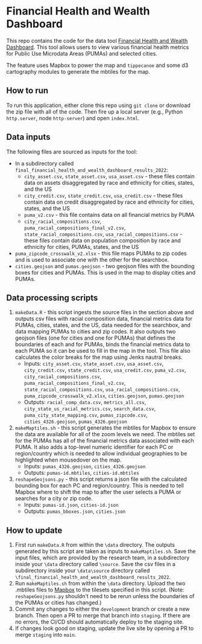 # Financial Health and Wealth Dashboard

This repo contains the code for the data tool [Financial Health and Wealth Dashboard](https://apps.urban.org/features/financial-health-wealth-dashboard/). This tool allows users to view various financial health metrics for Public Use Microdata Areas (PUMAs) and selected cities.

The feature uses Mapbox to power the map and `tippecanoe` and some d3 cartography modules to generate the mbtiles for the map.

## How to run
To run this application, either clone this repo using `git clone` or download the zip file with all of the code. Then fire up a local server (e.g., Python `http.server`, node `http-server`) and open `index.html`.

## Data inputs
The following files are sourced as inputs for the tool:
- In a subdirectory called `final_financial_health_and_wealth_dashboard_results_2022`:
  - `city_asset.csv`, `state_asset.csv`, `usa_asset.csv` - these files contain data on assets disaggregated by race and ethnicity for cities, states, and the US
  - `city_credit.csv`, `state_credit.csv`, `usa_credit.csv` - these files contain data on credit disaggregated by race and ethnicity for cities, states, and the US
  - `puma_v2.csv` - this file contains data on all financial metrics by PUMA
  - `city_racial_compositions.csv`, `puma_racial_compositions_final_v2.csv`, `state_racial_compositions.csv`, `usa_racial_compositions.csv` - these files contain data on population composition by race and ethnicity for cities, PUMAs, states, and the US
- `puma_zipcode_crosswalk_v2.xlsx` - this file maps PUMAs to zip codes and is used to associate one with the other for the searchbox. 
- `cities.geojson` and `pumas.geojson` - two geojson files with the bounding boxes for cities and PUMAs. This is used in the map to display cities and PUMAs.

## Data processing scripts
1. `makeData.R` - this script ingests the source files in the section above and outputs csv files with racial composition data, financial metrics data for PUMAs, cities, states, and the US, data needed for the searchbox, and data mapping PUMAs to cities and zip codes. It also outputs two geojson files (one for cities and one for PUMAs) that defines the boundaries of each and for PUMAs, binds the financial metrics data to each PUMA so it can be used to fill in the map in the tool. This file also calculates the color breaks for the map using Jenks nautral breaks.
    - Inputs: `city_asset.csv`, `state_asset.csv`, `usa_asset.csv`, `city_credit.csv`, `state_credit.csv`, `usa_credit.csv`, `puma_v2.csv`, `city_racial_compositions.csv`, `puma_racial_compositions_final_v2.csv`, `state_racial_compositions.csv`, `usa_racial_compositions.csv`, `puma_zipcode_crosswalk_v2.xlsx`, `cities.geojson`, `pumas.geojson` 
    - Outputs: `racial_comp_data.csv`, `metrics_all.csv`, `city_state_us_racial_metrics.csv`, `search_data.csv`, `puma_city_state_mapping.csv`, `pumas_zipcode.csv`, `cities_4326.geojson`, `pumas_4326.geojson`
2. `makeMaptiles.sh` - this script generates the mbtiles for Mapbox to ensure the data are available for all of the zoom levels we need. The mbtiles set for the PUMAs has all of the financial metrics data associated with each PUMA. It also adds a top-level numeric identifier for each PC or region/country which is needed to allow individual geographies to be highlighted when mousedover on the map.
    - Inputs: `pumas_4326.geojson`, `cities_4326.geojson`
    - Outputs: `pumas-id.mbtiles`, `cities-id.mbtiles`
3. `reshapeGeojsons.py` - this script returns a json file with the calculated bounding box for each PC and region/country. This is needed to tell Mapbox where to shift the map to after the user selects a PUMA or searches for a city or zip code.
    - Inputs: `pumas-id.json`, `cities-id.json`
    - Outputs: `pumas_bboxes.json`, `cities.json`


## How to update
1. First run `makeData.R` from within the `\data` directory. The outputs generated by this script are taken as inputs to `makeMaptiles.sh`. Save the input files, which are provided by the research team, in a subdirectory inside your `\data` directory called `\source`. Save the csv files in a subdirectory inside your `\data\source` directory called `\final_financial_health_and_wealth_dashboard_results_2022`.
2. Run `makeMaptiles.sh` from within the `\data` directory. Upload the two .mbtiles files to [Mapbox](https://studio.mapbox.com/) to the tilesets specified in this script.
(Note: `reshapeGeojsons.py` shouldn't need to be rerun unless the boundaries of the PUMAs or cities has changed.)
3. Commit any changes to either the `development` branch or create a new branch. Then open a PR to merge that branch into `staging`. If there are no errors, the CI/CD should automatically deploy to the staging site. 
4. If changes look good on staging, update the live site by opening a PR to merge `staging` into `main`.
